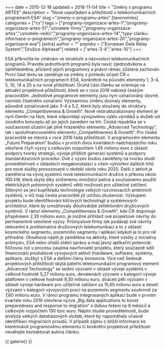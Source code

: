 +++
date = 2015-12-18
updated = 2018-11-04
title = "Změny v programu ARTES"
description = "Nové uspořádání a příležitosti v telekomunikačních programech ESA"
slug ="zmeny-v-programu-artes"
[taxonomies]
categories = ["cs"]
tags = ["programy-organizace-artes-1","programy-organizace-artes-51","uzivatele-firmy","programy-organizace-artes","uzivatele-vedci","programy-organizace-artes-14","typy-clanku-informace-o-programech","programy-organizace-artes-20","programy-organizace-esa"]
[extra]
author = ""
popisky = ["European Data Relay System","Družice Alphasat"]
related = ["artes-3-4","artes-10"]
+++

ESA přikročila ke změnám ve struktuře a názvosloví telekomunikačních programů. Pravidla jednotlivých programů byla navíc zjednodušena a zpřehledněna, přičemž jejich programový a právní rámec zůstává zachován. První část textu se zaměřuje na změny z pohledu účasti ČR v telekomunikačních programech ESA, konkrétně na původní elementy 1, 3-4, 5, 10, 14 a 20 a na nové příležitosti. Druhá část článku se orientuje na aktuální projektové příležitosti, které se v roce 2016 nabízejí českým pracovištím. Jednotlivé programové elementy jsou nyní označovány slovně, namísto číselného označení: Významnou změnu doznaly elementy, původně označované jako 3-4 a 5.2, které byly sloučeny do struktury elementu „Competitiveness & Growth“. Nově restrukturalizovaný element je nyní členěn na fáze, které odpovídají vývojovému cyklu výrobků a služeb od úvodního konceptu až po jejich zavedení na trh. Česká republika se v současnosti účastní jak plně hrazeného elementu „Advanced Technology“, tak i spolufinancovaného elementu „Competitiveness & Growth“. Pro česká pracoviště se otevírá v roce 2016 řada příležitostí. V programovém elementu „Future Preparation“ budou v prvních dvou kvartálech nadcházejícího roku otevřené čtyři výzvy s celkovým rozpočtem 1,65 milionu euro z oblastí podpory tvorby strategií, vývoje příštích generací systémů a podpory standardizačních procedur. Dvě z výzev budou zaměřeny na tvorbu studií proveditelnosti v oblastech megakonstalací s cílem vytvoření dalších trhů pro nové služby provozované v období okolo roku 2020. Další z aktivit je zaměřena na vývoj systémů nové telekomunikační družice o příkonu okolo 100 kW, která skýtá díky sníženému množství paliva a současnému použití elektrických pohonných systémů větší možnosti pro užitečné zatížení. Slibnými se jeví kupříkladu technologie velkých rozvinovacích anténních systémů, v níž mají česká pracoviště již určitou zkušenost. Výstupem projektu bude identifikování klíčových technologií a systémových architektur, které by umožňovaly dlouhodobé zefektivnění družicových systémů. V rámci elementu „Competitevness & Growth“, kde ČR disponuje příspěvkem 2,35 milionu euro, je možné přihlásit své projektové návrhy do permanentně otevřené výzvy. Průmyslové firmy tak podávají své návrhy relevantní k problematice družicových telekomunikací a to z oblastí kosmického segmentu, pozemního segmentu i aplikací kdykoli je to pro ně příhodné. Obsahová náplň je zaměřena na aktivity, které vzešly z iniciativy průmyslu, ESA nebo úřadů státní správy a mají jasný aplikační potenciál. Klíčovou roli v procesu zaujímá navrhovatel projektu, který současně sdílí financování produktově vývojových aktivit (hardware, software, systémy, aplikace, služby) s ESA a dalšími členy konsorcia. Více než šedesát projektových příležitostí skýtá páteřní telekomunikační programový element „Advanced Technology“ se sedmi výzvami v oblasti vývoje systémů v celkové hodnotě 5,27 milionu euro, devatenácti výzvami v kategorii vývoje platforem v celkové hodnotě 9,30 milionu euro, dvaceti pěti výzvami v oblasti vývoje hardware pro užitečné zatížení za 15,60 milionu euro a deseti výzvami v kategorii vývojových prací na pozemním segmentu souhrnně za 7,60 milionu euro. V rámci programu integrovaných aplikací bude v prvním kvartále roku 2016 otevřena výzva „Big data applications to boost preparedness and response to migration“ s dobou řešení na 6 měsíců a celkovým rozpočtem 150 tisíc euro. Náplní studie proveditelnosti, bude analýza velkých databázových služeb, které by napomáhaly včasné identifikaci migračních proudů. V případě zájmu o bližší informace ke kterémukoli programovému elementu či konkrétní projektové příležitosti neváhejte kontaktovat autora článku.

{{ galerie() }}
